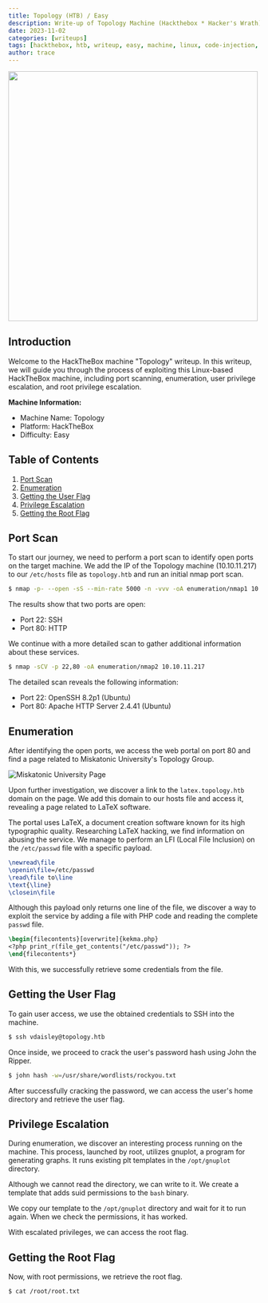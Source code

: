 ```yaml
---
title: Topology (HTB) / Easy
description: Write-up of Topology Machine (Hackthebox * Hacker's Wrath) 
date: 2023-11-02
categories: [writeups]
tags: [hackthebox, htb, writeup, easy, machine, linux, code-injection, hashcracking]
author: trace
---
```


<img src="/assets/writeups/2023-11-02/Topology.png" width=500px>

## Introduction

Welcome to the HackTheBox machine "Topology" writeup. In this writeup, we will guide you through the process of exploiting this Linux-based HackTheBox machine, including port scanning, enumeration, user privilege escalation, and root privilege escalation.

**Machine Information:**
- Machine Name: Topology
- Platform: HackTheBox
- Difficulty: Easy

## Table of Contents

1. [Port Scan](#port-scan)
2. [Enumeration](#enumeration)
3. [Getting the User Flag](#getting-the-user-flag)
4. [Privilege Escalation](#privilege-escalation)
5. [Getting the Root Flag](#getting-the-root-flag)

## Port Scan <a name="port-scan"></a>

To start our journey, we need to perform a port scan to identify open ports on the target machine. We add the IP of the Topology machine (10.10.11.217) to our `/etc/hosts` file as `topology.htb` and run an initial nmap port scan.

```bash
$ nmap -p- --open -sS --min-rate 5000 -n -vvv -oA enumeration/nmap1 10.10.11.217
```

The results show that two ports are open:

- Port 22: SSH
- Port 80: HTTP

We continue with a more detailed scan to gather additional information about these services.

```bash
$ nmap -sCV -p 22,80 -oA enumeration/nmap2 10.10.11.217
```

The detailed scan reveals the following information:

- Port 22: OpenSSH 8.2p1 (Ubuntu)
- Port 80: Apache HTTP Server 2.4.41 (Ubuntu)

## Enumeration <a name="enumeration"></a>

After identifying the open ports, we access the web portal on port 80 and find a page related to Miskatonic University's Topology Group.

![Miskatonic University Page](https://byte-mind.net/wp-content/uploads/2023/06/topology.png)

Upon further investigation, we discover a link to the `latex.topology.htb` domain on the page. We add this domain to our hosts file and access it, revealing a page related to LaTeX software.

The portal uses LaTeX, a document creation software known for its high typographic quality. Researching LaTeX hacking, we find information on abusing the service. We manage to perform an LFI (Local File Inclusion) on the `/etc/passwd` file with a specific payload.

```latex
\newread\file
\openin\file=/etc/passwd
\read\file to\line
\text{\line}
\closein\file
```

Although this payload only returns one line of the file, we discover a way to exploit the service by adding a file with PHP code and reading the complete `passwd` file.

```latex
\begin{filecontents}[overwrite]{kekma.php}
<?php print_r(file_get_contents("/etc/passwd")); ?>
\end{filecontents*}
```

With this, we successfully retrieve some credentials from the file.

## Getting the User Flag <a name="getting-the-user-flag"></a>

To gain user access, we use the obtained credentials to SSH into the machine.

```bash
$ ssh vdaisley@topology.htb
```

Once inside, we proceed to crack the user's password hash using John the Ripper.

```bash
$ john hash -w=/usr/share/wordlists/rockyou.txt
```

After successfully cracking the password, we can access the user's home directory and retrieve the user flag.

## Privilege Escalation <a name="privilege-escalation"></a>

During enumeration, we discover an interesting process running on the machine. This process, launched by root, utilizes gnuplot, a program for generating graphs. It runs existing plt templates in the `/opt/gnuplot` directory.

Although we cannot read the directory, we can write to it. We create a template that adds suid permissions to the `bash` binary.

We copy our template to the `/opt/gnuplot` directory and wait for it to run again. When we check the permissions, it has worked.

With escalated privileges, we can access the root flag.

## Getting the Root Flag <a name="getting-the-root-flag"></a>

Now, with root permissions, we retrieve the root flag.

```bash
$ cat /root/root.txt
```
